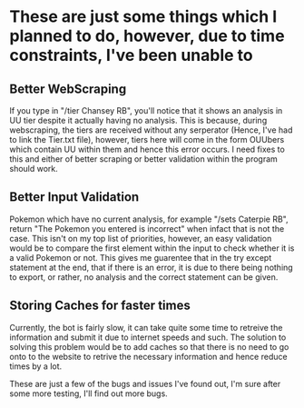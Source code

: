 # These are just some things which I planned to do, however, due to time constraints, I've been unable to

## Better WebScraping

If you type in "/tier Chansey RB", you'll notice that it shows an analysis in UU tier despite it actually having no analysis. This is because, during webscraping, the tiers
are received without any serperator (Hence, I've had to link the Tier.txt file), however, tiers here will come in the form OUUbers which contain UU within them and hence this 
error occurs. I need fixes to this and either of better scraping or better validation within the program should work.

## Better Input Validation

Pokemon which have no current analysis, for example "/sets Caterpie RB", return "The Pokemon you entered is incorrect" when infact that is not the case. 
This isn't on my top list of priorities, however, an easy validation would be to compare the first element within the input to check whether it is a valid Pokemon or not.
This gives me guarentee that in the try except statement at the end, that if there is an error, it is due to there being nothing to export, or rather, no analysis and the 
correct statement can be given.

## Storing Caches for faster times

Currently, the bot is fairly slow, it can take quite some time to retreive the information and submit it due to internet speeds and such. The solution to solving this problem would be to add caches so that there is no need to go onto to the website to retrive the necessary information and hence reduce times by a lot.

These are just a few of the bugs and issues I've found out, I'm sure after some more testing, I'll find out more bugs.
